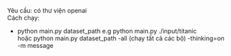 Yêu cầu: có thư viện openai<br/>
Cách chạy:<br />

- python main.py dataset_path e.g python main.py ./input/titanic<br />
  hoặc python main.py dataset_path -all (chạy tất cả các bộ)
  -thinking=on
  -m message
